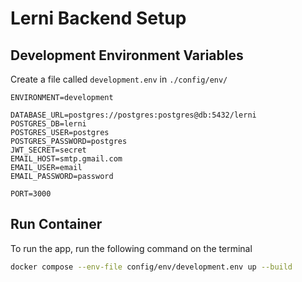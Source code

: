 # Lerni Backend Setup

## Development Environment Variables

Create a file called `development.env` in `./config/env/`

```env
ENVIRONMENT=development

DATABASE_URL=postgres://postgres:postgres@db:5432/lerni
POSTGRES_DB=lerni
POSTGRES_USER=postgres
POSTGRES_PASSWORD=postgres
JWT_SECRET=secret
EMAIL_HOST=smtp.gmail.com
EMAIL_USER=email
EMAIL_PASSWORD=password

PORT=3000
```
## Run Container

To run the app, run the following command on the terminal

```bash
docker compose --env-file config/env/development.env up --build
```
